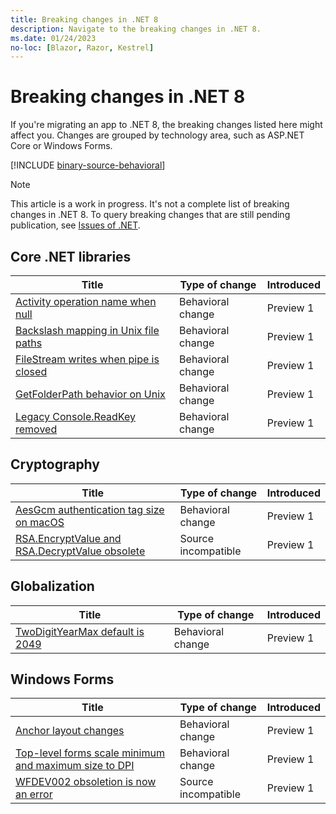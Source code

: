 ```yaml
---
title: Breaking changes in .NET 8
description: Navigate to the breaking changes in .NET 8.
ms.date: 01/24/2023
no-loc: [Blazor, Razor, Kestrel]
---
```

# Breaking changes in .NET 8

If you're migrating an app to .NET 8, the breaking changes listed here might affect you. Changes are grouped by technology area, such as ASP.NET Core or Windows Forms.

[!INCLUDE [binary-source-behavioral](includes/binary-source-behavioral.md)]

> [!NOTE]
>
> This article is a work in progress. It's not a complete list of breaking changes in .NET 8. To query breaking changes that are still pending publication, see [Issues of .NET](https://issuesof.net/?q=%20is:open%20-label:Documented%20is:issue%20(label:%22Breaking%20Change%22%20or%20label:breaking-change)%20(repo:dotnet/docs%20or%20repo:aspnet/Announcements)%20group:repo%20(label:%22:checkered_flag:%20Release:%20.NET%208%22%20or%20label:8.0.0)%20sort:created-desc).

## Core .NET libraries

| Title                                                                                   | Type of change    | Introduced |
| --------------------------------------------------------------------------------------- | ----------------- | ---------- |
| [Activity operation name when null](core-libraries/8.0/activity-operation-name.md)      | Behavioral change | Preview 1  |
| [Backslash mapping in Unix file paths](core-libraries/8.0/file-path-backslash.md)       | Behavioral change | Preview 1  |
| [FileStream writes when pipe is closed](core-libraries/8.0/filestream-disposed-pipe.md) | Behavioral change | Preview 1  |
| [GetFolderPath behavior on Unix](core-libraries/8.0/getfolderpath-unix.md)              | Behavioral change | Preview 1  |
| [Legacy Console.ReadKey removed](core-libraries/8.0/console-readkey-legacy.md)          | Behavioral change | Preview 1  |

## Cryptography

| Title                                                                                                    | Type of change      | Introduced |
| -------------------------------------------------------------------------------------------------------- | ------------------- | ---------- |
| [AesGcm authentication tag size on macOS](cryptography/8.0/aesgcm-auth-tag-size.md)                      | Behavioral change   | Preview 1  |
| [RSA.EncryptValue and RSA.DecryptValue obsolete](cryptography/8.0/rsa-encrypt-decrypt-value-obsolete.md) | Source incompatible | Preview 1  |

## Globalization

| Title                                                                           | Type of change    | Introduced |
| ------------------------------------------------------------------------------- | ----------------- | ---------- |
| [TwoDigitYearMax default is 2049](globalization/8.0/twodigityearmax-default.md) | Behavioral change | Preview 1  |

## Windows Forms

| Title                                                                                                 | Type of change      | Introduced |
| ----------------------------------------------------------------------------------------------------- | ------------------- | ---------- |
| [Anchor layout changes](windows-forms/8.0/anchor-layout.md)                                           | Behavioral change   | Preview 1  |
| [Top-level forms scale minimum and maximum size to DPI](windows-forms/8.0/forms-scale-size-to-dpi.md) | Behavioral change   | Preview 1  |
| [WFDEV002 obsoletion is now an error](windows-forms/8.0/domainupdownaccessibleobject.md)              | Source incompatible | Preview 1  |
